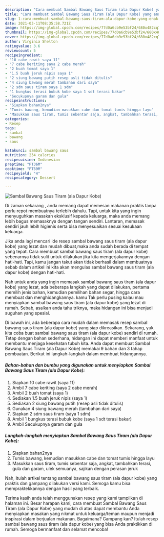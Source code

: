 ```yaml
---
description: "Cara membuat Sambal Bawang Saus Tiram (ala Dapur Kobe) yang enak dan Mudah Dibuat"
title: "Cara membuat Sambal Bawang Saus Tiram (ala Dapur Kobe) yang enak dan Mudah Dibuat"
slug: 1-cara-membuat-sambal-bawang-saus-tiram-ala-dapur-kobe-yang-enak-dan-mudah-dibuat
date: 2021-03-11T08:35:58.721Z
image: https://img-global.cpcdn.com/recipes/77d0a6cb9e53bf24/680x482cq70/sambal-bawang-saus-tiram-ala-dapur-kobe-foto-resep-utama.jpg
thumbnail: https://img-global.cpcdn.com/recipes/77d0a6cb9e53bf24/680x482cq70/sambal-bawang-saus-tiram-ala-dapur-kobe-foto-resep-utama.jpg
cover: https://img-global.cpcdn.com/recipes/77d0a6cb9e53bf24/680x482cq70/sambal-bawang-saus-tiram-ala-dapur-kobe-foto-resep-utama.jpg
author: Virginia Shelton
ratingvalue: 3.6
reviewcount: 5
recipeingredient:
- "10 cabe rawit saya 11"
- "7 cabe keriting saya 2 cabe merah"
- "2 buah tomat saya 1"
- "1.5 buah jeruk nipis saya 1"
- "2 siung bawang putih resep asli tidak ditulis"
- "4 siung bawang merah tambahan dari saya"
- "2 sdm saus tiram saya 1 sdm"
- "1 bungkus terasi bubuk kobe saya 1 sdt terasi bakar"
- "Secukupnya garam dan gula"
recipeinstructions:
- "Siapkan bahan2nya"
- "Tumis bawang, kemudian masukkan cabe dan tomat tumis hingga layu"
- "Masukkan saus tiram, tumis sebentar saja, angkat, tambahkan terasi, gula dan garam, ulek semuanya, sajikan dengan perasan jeruk"
categories:
- Resep
tags:
- sambal
- bawang
- saus

katakunci: sambal bawang saus 
nutrition: 234 calories
recipecuisine: Indonesian
preptime: "PT36M"
cooktime: "PT59M"
recipeyield: "4"
recipecategory: Dessert

---
```



![Sambal Bawang Saus Tiram (ala Dapur Kobe)](https://img-global.cpcdn.com/recipes/77d0a6cb9e53bf24/680x482cq70/sambal-bawang-saus-tiram-ala-dapur-kobe-foto-resep-utama.jpg)

Di zaman  sekarang , anda memang dapat memesan makanan praktis tanpa perlu repot membuatnya terlebih dahulu. Tapi, untuk kita yang ingin menyuguhkan masakan eksklusif kepada keluarga, maka anda memang lebih bagus memasaknya dengan tangan sendiri. Lantaran, memasak sendiri jauh lebih higienis serta bisa menyesuaikan sesuai kesukaan keluarga.

Jika anda lagi mencari ide resep sambal bawang saus tiram (ala dapur kobe) yang lezat dan mudah dibuat,maka anda sudah berada di tempat yang tepat. Cara membuat sambal bawang saus tiram (ala dapur kobe)  sebenarnya tidak sulit untuk dilakukan jika kita mengerjakannya dengan hati-hati. Tapi, kamu jangan takut akan tidak berhasil dalam membuatnya 
sebab dalam artikel ini kita akan mengulas sambal bawang saus tiram (ala dapur kobe) dengan hati-hati.  



Nah untuk anda yang ingin memasak sambal bawang saus tiram (ala dapur kobe) yang lezat, ada beberapa langkah yang dapat dilakukan, pertama memilih jenis bahan, kemudian pemilihan bahan segar, hingga cara membuat dan menghidangkannya. kamu Tak perlu pusing kalau mau menyiapkan sambal bawang saus tiram (ala dapur kobe) yang lezat di rumah. Sebab, asalkan anda  tahu triknya, maka hidangan ini bisa menjadi suguhan yang spesial.

Di bawah ini, ada beberapa cara mudah dalam memasak resep sambal bawang saus tiram (ala dapur kobe) yang siap dikreasikan. Sekarang, yuk kita coba buat sambal bawang saus tiram (ala dapur kobe) sendiri di rumah. Tetap dengan bahan sederhana, hidangan ini dapat memberi manfaat untuk membantu menjaga kesehatan tubuh kita. Anda dapat membuat Sambal Bawang Saus Tiram (ala Dapur Kobe) memakai 9 bahan dan 3 tahap pembuatan. Berikut ini langkah-langkah dalam membuat hidangannya.

<!--inarticleads1-->

##### Bahan-bahan dan bumbu yang digunakan untuk menyiapkan Sambal Bawang Saus Tiram (ala Dapur Kobe):

1. Siapkan 10 cabe rawit (saya 11)
1. Ambil 7 cabe keriting (saya 2 cabe merah)
1. Ambil 2 buah tomat (saya 1)
1. Sediakan 1.5 buah jeruk nipis (saya 1)
1. Sediakan 2 siung bawang putih (resep asli tidak ditulis)
1. Gunakan 4 siung bawang merah (tambahan dari saya)
1. Siapkan 2 sdm saus tiram (saya 1 sdm)
1. Ambil 1 bungkus terasi bubuk kobe (saya 1 sdt terasi bakar)
1. Ambil Secukupnya garam dan gula




<!--inarticleads2-->

##### Langkah-langkah menyiapkan Sambal Bawang Saus Tiram (ala Dapur Kobe):

1. Siapkan bahan2nya
1. Tumis bawang, kemudian masukkan cabe dan tomat tumis hingga layu
1. Masukkan saus tiram, tumis sebentar saja, angkat, tambahkan terasi, gula dan garam, ulek semuanya, sajikan dengan perasan jeruk




Nah, itulah artikel tentang  sambal bawang saus tiram (ala dapur kobe)  yang praktis dan gampang dilakukan versi kami. Semoga kamu bisa mempraktekkannya dengan hasil yang terbaik. 

Terima kasih anda telah menggunakan resep yang kami tampilkan di halaman ini. Besar harapan kami, cara membuat  Sambal Bawang Saus Tiram (ala Dapur Kobe) yang mudah di atas dapat membantu Anda menyiapkan masakan yang nikmat untuk keluarga/teman maupun menjadi inspirasi dalam berjualan makanan. Bagaimana? Gampang kan? Itulah resep sambal bawang saus tiram (ala dapur kobe) yang bisa Anda praktikkan di rumah. Semoga bermanfaat dan selamat mencoba!

